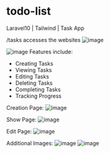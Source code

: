 # todo-list
Laravel10 | Tailwind | Task App

/tasks accesses the websites
![image](https://github.com/robertgouveia/todo-list/assets/15702439/563cf94f-a763-493a-936f-8cc4969a9f5e)

![image](https://github.com/robertgouveia/todo-list/assets/15702439/91994bf7-8ace-45fe-b6e5-a3971f13d259)
Features include:
- Creating Tasks
- Viewing Tasks
- Editing Tasks
- Deleting Tasks
- Completing Tasks
- Tracking Progress

Creation Page:
![image](https://github.com/robertgouveia/todo-list/assets/15702439/c4333e7f-93c6-49ca-a366-b1325356e788)

Show Page:
![image](https://github.com/robertgouveia/todo-list/assets/15702439/d3e4af6b-b394-46c0-a2cf-e838765f4fd4)

Edit Page:
![image](https://github.com/robertgouveia/todo-list/assets/15702439/b3dd2c60-8f94-45de-ae94-702c8eec21f4)

Additional Images:
![image](https://github.com/robertgouveia/todo-list/assets/15702439/f0407b4d-071f-460f-a396-36230bc7bfc6)
![image](https://github.com/robertgouveia/todo-list/assets/15702439/93432bb9-aa56-4676-9c99-9564491bd0d3)
